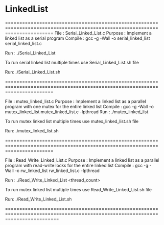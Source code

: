 # LinkedList

=============================================================================================================================
File    : Serial_Linked_List.c
Purpose : Implement a linked list as a serial program
Compile : gcc -g -Wall -o serial_linked_list serial_linked_list.c
 
Run     : ./Serial_Linked_List <n> <m> <mMember> <mInsert> <mDelete>

To run serial linked list multiple times use Serial_Linked_List.sh file

Run: ./Serial_Linked_List.sh <n> <m> <mMember> <mInsert> <mDelete> <sampleSize>

=============================================================================================================================

File    : mutex_linked_list.c
Purpose : Implement a linked list as a parallel program with one mutex for the entire linked list
Compile : gcc -g -Wall -o mutex_linked_list mutex_linked_list.c -lpthread
Run     : ./mutex_linked_list <n> <m> <threadCount> <mMember> <mInsert> <mDelete>

To run mutex linked list multiple times use mutex_linked_list.sh file

Run: ./mutex_linked_list.sh <n> <m> <threadCount> <mMember> <mInsert> <mDelete> <sampleSize>

=============================================================================================================================

File    : Read_Write_Linked_List.c
Purpose : Implement a linked list as a parallel program with read-write locks for the entire linked list
Compile : gcc -g -Wall -o rw_linked_list rw_linked_list.c -lpthread

Run     : ./Read_Write_Linked_List <thread_count> <n> <m> <mMember> <mInsert> <mDelete>

To run mutex linked list multiple times use Read_Write_Linked_List.sh file

Run: ./Read_Write_Linked_List.sh <n> <m> <threadCount> <mMember> <mInsert> <mDelete> <sampleSize>

===============================================================================================================================
